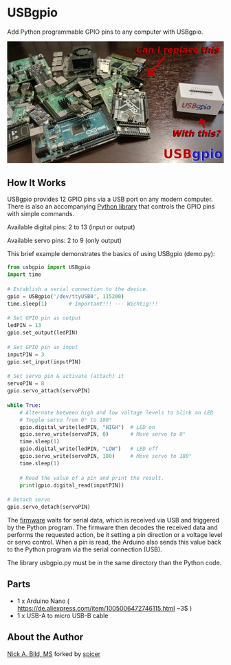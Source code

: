 # USBgpio

Add Python programmable GPIO pins to any computer with USBgpio.

![](https://github.com/ltspicer/usb_gpio/blob/main/media/logo_sm.jpg)

## How It Works

USBgpio provides 12 GPIO pins via a USB port on any modern computer. There is also an accompanying [Python library](https://github.com/ltspicer/usb_gpio/blob/main/usbgpio.py) that controls the GPIO pins with simple commands.

Available digital pins: 2 to 13 (input or output)

Available servo pins: 2 to 9 (only output)

This brief example demonstrates the basics of using USBgpio (demo.py):

```python
from usbgpio import USBgpio
import time

# Establish a serial connection to the device.
gpio = USBgpio('/dev/ttyUSB0', 115200)
time.sleep(1)       # Important!!! --- Wichtig!!!

# Set GPIO pin as output
ledPIN = 13
gpio.set_output(ledPIN)

# Set GPIO pin as input
inputPIN = 3
gpio.set_input(inputPIN)

# Set servo pin & activate (attach) it
servoPIN = 8
gpio.servo_attach(servoPIN)

while True:
    # Alternate between high and low voltage levels to blink an LED
    # Toggle servo from 0° to 180°
    gpio.digital_write(ledPIN, "HIGH")  # LED on
    gpio.servo_write(servoPIN, 0)       # Move servo to 0°
    time.sleep(1)
    gpio.digital_write(ledPIN, "LOW")   # LED off
    gpio.servo_write(servoPIN, 180)     # Move servo to 180°
    time.sleep(1)

    # Read the value of a pin and print the result.
    print(gpio.digital_read(inputPIN))

# Detach servo
gpio.servo_detach(servoPIN)
```

The [firmware](https://github.com/ltspicer/usb_gpio/blob/main/usb_gpio_arduino/usb_gpio_arduino.ino) waits for serial data, which is received via USB and triggered by the Python program. The firmware then decodes the received data and performs the requested action, be it setting a pin direction or a voltage level or servo control. When a pin is read, the Arduino also sends this value back to the Python program via the serial connection (USB).

The library usbgpio.py must be in the same directory than the Python code.

## Parts

- 1 x Arduino Nano ( https://de.aliexpress.com/item/1005006472746115.html ~3$ )
- 1 x USB-A to micro USB-B cable

## About the Author

[Nick A. Bild, MS](https://nickbild79.firebaseapp.com/#!/) forked by [spicer](https://www.ltspiceusers.ch/)
